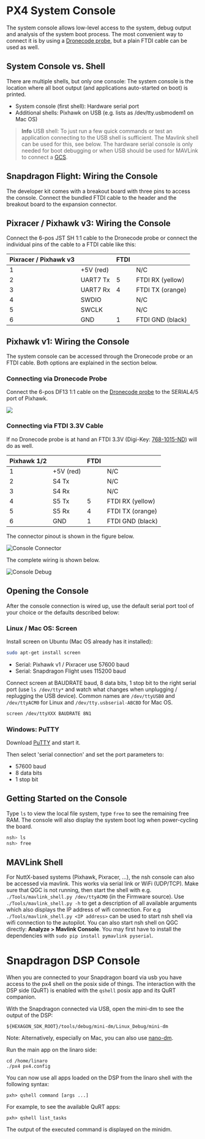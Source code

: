 # PX4 System Console

The system console allows low-level access to the system, debug output and analysis of the system boot process. The most convenient way to connect it is by using a [Dronecode probe](http://nicadrone.com/index.php?id_product=61&controller=product), but a plain FTDI cable can be used as well.

## System Console vs. Shell

There are multiple shells, but only one console: The system console is the location where all boot output (and applications auto-started on boot) is printed.

  * System console (first shell): Hardware serial port
  * Additional shells: Pixhawk on USB (e.g. lists as /dev/tty.usbmodem1 on Mac OS)

> **Info**
> USB shell: To just run a few quick commands or test an application connecting to the USB
> shell is sufficient. The Mavlink shell can be used for this, see below.
> The hardware serial console is only needed for boot debugging or when USB should be used
> for MAVLink to connect a [GCS](../qgc/README.md).

## Snapdragon Flight: Wiring the Console

The developer kit comes with a breakout board with three pins to access the console. Connect the bundled FTDI cable to the header and the breakout board to the expansion connector.

## Pixracer / Pixhawk v3: Wiring the Console

Connect the 6-pos JST SH 1:1 cable to the Dronecode probe or connect the individual pins of the cable to a FTDI cable like this:

| Pixracer / Pixhawk v3  |         | FTDI    |        |
| -- | -- | -- | -- |
|1         | +5V (red)     |         | N/C    |
|2         | UART7 Tx      | 5       | FTDI RX (yellow)  |
|3         | UART7 Rx      | 4       | FTDI TX (orange)  |
|4         | SWDIO      |         | N/C   |
|5         | SWCLK      |         | N/C   |
|6         | GND     | 1       | FTDI GND (black)   |

## Pixhawk v1: Wiring the Console

The system console can be accessed through the Dronecode probe or an FTDI cable. Both options are explained in the section below.

### Connecting via Dronecode Probe

Connect the 6-pos DF13 1:1 cable on the [Dronecode probe](http://nicadrone.com/index.php?id_product=61&controller=product) to the SERIAL4/5 port of Pixhawk.

![](../../assets/console/dronecode_probe.jpg)

### Connecting via FTDI 3.3V Cable

If no Dronecode probe is at hand an FTDI 3.3V (Digi-Key: [768-1015-ND](http://www.digikey.com/product-detail/en/TTL-232R-3V3/768-1015-ND/1836393)) will do as well.

| Pixhawk 1/2  |         | FTDI    |        |
| -- | -- | -- | -- |
|1         | +5V (red)     |         | N/C    |
|2         | S4 Tx      |         | N/C   |
|3         | S4 Rx      |         | N/C   |
|4         | S5 Tx      | 5       | FTDI RX (yellow)   |
|5         | S5 Rx      | 4       | FTDI TX (orange)   |
|6         | GND     | 1       | FTDI GND (black)   |

The connector pinout is shown in the figure below.

![Console Connector](../../assets/console/console_connector.jpg)

The complete wiring is shown below.

![Console Debug](../../assets/console/console_debug.jpg)

## Opening the Console

After the console connection is wired up, use the default serial port tool of your choice or the defaults described below:

### Linux / Mac OS: Screen

Install screen on Ubuntu (Mac OS already has it installed):

```bash
sudo apt-get install screen
```

* Serial: Pixhawk v1 / Pixracer use 57600 baud
* Serial: Snapdragon Flight uses 115200 baud

Connect screen at BAUDRATE baud, 8 data bits, 1 stop bit to the right serial port (use `ls /dev/tty*` and watch what changes when unplugging / replugging the USB device). Common names are `/dev/ttyUSB0` and `/dev/ttyACM0` for Linux and `/dev/tty.usbserial-ABCBD` for Mac OS.

```bash
screen /dev/ttyXXX BAUDRATE 8N1
```

### Windows: PuTTY

Download [PuTTY](http://www.chiark.greenend.org.uk/~sgtatham/putty/download.html) and start it.

Then select 'serial connection' and set the port parameters to:

* 57600 baud
* 8 data bits
* 1 stop bit

## Getting Started on the Console

Type `ls` to view the local file system, type `free` to see the remaining free RAM. The console will also display the system boot log when power-cycling the board.

```bash
nsh> ls
nsh> free
```

## MAVLink Shell

For NuttX-based systems (Pixhawk, Pixracer, ...), the nsh console can also be
accessed via mavlink. This works via serial link or WiFi (UDP/TCP). Make sure
that QGC is not running, then start the shell with e.g.
`./Tools/mavlink_shell.py /dev/ttyACM0` (in the Firmware source). Use `./Tools/mavlink_shell.py -h` to get a description of all available arguments which also displays the IP address of wifi connection. For e.g `./Tools/mavlink_shell.py <IP address>` can be used to start nsh shell via wifi connection to the autopilot. You can also start nsh shell on QGC directly: **Analyze > Mavlink Console**. You may first have to install the dependencies with `sudo pip install pymavlink pyserial`.

# Snapdragon DSP Console

When you are connected to your Snapdragon board via usb you have access to the px4 shell on the posix side of things.
The interaction with the DSP side (QuRT) is enabled with the `qshell` posix app and its QuRT companion.

With the Snapdragon connected via USB, open the mini-dm to see the output of the DSP:
```
${HEXAGON_SDK_ROOT}/tools/debug/mini-dm/Linux_Debug/mini-dm
```

Note: Alternatively, especially on Mac, you can also use [nano-dm](https://github.com/kevinmehall/nano-dm).

Run the main app on the linaro side:
```
cd /home/linaro
./px4 px4.config
```

You can now use all apps loaded on the DSP from the linaro shell with the following syntax:
```
pxh> qshell command [args ...]
```

For example, to see the available QuRT apps:
```
pxh> qshell list_tasks
```

The output of the executed command is displayed on the minidm.
